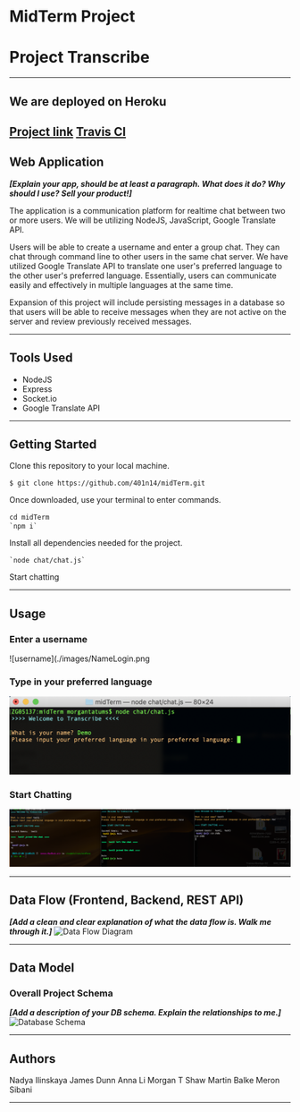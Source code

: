 # MidTerm Project

# Project Transcribe
---------------------------------
## We are deployed on Heroku

[Project link](https://n14-transcribe.herokuapp.com)
[Travis CI](https://www.travis-ci.com/401n14/midTerm)
---------------------------------
## Web Application
***[Explain your app, should be at least a paragraph. What does it do? Why should I use? Sell your product!]***

The application is a communication platform for realtime chat between two or more users. We will be utilizing NodeJS, JavaScript, Google Translate API. 

Users will be able to create a username and enter a group chat. They can chat through command line to other users in the same chat server. We have utilized Google Translate API to translate one user's preferred language to the other user's preferred language. Essentially, users can communicate easily and effectively in multiple languages at the same time. 

Expansion of this project will include persisting messages in a database so that users will be able to receive messages when they are not active on the server and review previously received messages. 

---------------------------------

## Tools Used

- NodeJS
- Express 
- Socket.io
- Google Translate API

---------------------------------

## Getting Started

Clone this repository to your local machine.
```
$ git clone https://github.com/401n14/midTerm.git
```
Once downloaded, use your terminal to enter commands. 
```
cd midTerm
`npm i`
```
Install all dependencies needed for the project.
```
`node chat/chat.js`
```
Start chatting

---------------------------------

## Usage

### Enter a username
![username](./images/NameLogin.png

### Type in your preferred language
![Language](./images/LanguageChoice.png)

### Start Chatting
![3users](./images/ExampleofThreeUsers.png)

---------------------------
## Data Flow (Frontend, Backend, REST API)
***[Add a clean and clear explanation of what the data flow is. Walk me through it.]***
![Data Flow Diagram](/assets/img/Flowchart.png)

---------------------------
## Data Model

### Overall Project Schema
***[Add a description of your DB schema. Explain the relationships to me.]***
![Database Schema](/assets/img/ERD.png)

---------------------------


## Authors
Nadya Ilinskaya
James Dunn
Anna Li
Morgan T Shaw
Martin Balke
Meron Sibani

------------------------------
